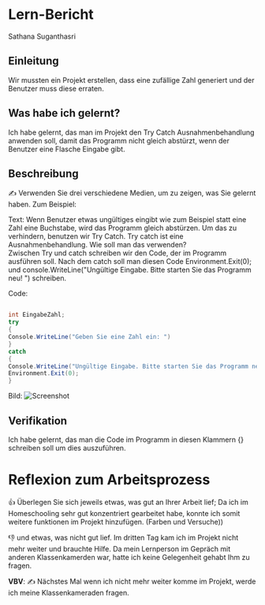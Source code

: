 # Lern-Bericht
Sathana Suganthasri

## Einleitung

Wir mussten ein Projekt erstellen, dass eine zufällige Zahl generiert und der Benutzer muss diese erraten.  

## Was habe ich gelernt?

Ich habe gelernt, das man im Projekt den Try Catch Ausnahmenbehandlung anwenden soll, damit das Programm nicht gleich abstürzt, wenn der Benutzer eine Flasche Eingabe gibt.

## Beschreibung

✍️ Verwenden Sie drei verschiedene Medien, um zu zeigen, was Sie gelernt haben. Zum Beispiel:

Text: Wenn Benutzer etwas ungültiges eingibt wie zum Beispiel statt eine Zahl eine Buchstabe, wird das Programm gleich abstürzen. Um das zu verhindern, benutzen wir Try Catch. 
Try catch ist eine Ausnahmenbehandlung. 
Wie soll man das verwenden?  
Zwischen Try und catch schreiben wir den Code, der im Programm ausführen soll. Nach dem catch soll man diesen Code Environment.Exit(0); und console.WriteLine("Ungültige Eingabe. Bitte starten Sie das Programm neu! ") schreiben.

Code:

```csharp

int EingabeZahl;
try
{
Console.WriteLine("Geben Sie eine Zahl ein: ")
}
catch
{
Console.WriteLine("Ungültige Eingabe. Bitte starten Sie das Programm neu!"):
Environment.Exit(0);
}

```
Bild: ![Screenshot](https://user-images.githubusercontent.com/111046257/191698454-5950f34d-3235-4c3c-87aa-eb191d1de192.png)

## Verifikation

Ich habe gelernt, das man die Code im Programm in diesen Klammern {} schreiben soll um dies auszuführen. 

# Reflexion zum Arbeitsprozess

👍 Überlegen Sie sich jeweils etwas, was gut an Ihrer Arbeit lief;
Da ich im Homeschooling sehr gut konzentriert gearbeitet habe, konnte ich somit weitere funktionen im Projekt hinzufügen. (Farben und Versuche))

👎 und etwas, was nicht gut lief.
Im dritten Tag kam ich im Projekt nicht mehr weiter und brauchte Hilfe. Da mein Lernperson im Gepräch mit anderen Klassenkamerden war, hatte ich keine Gelegenheit gehabt Ihm zu fragen. 

**VBV**: ✍️ Nächstes Mal wenn ich nicht mehr weiter komme im Projekt, werde ich meine Klassenkameraden fragen. 

